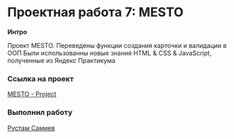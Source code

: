# Проектная работа 7: MESTO

**Интро**

Проект MESTO.
Переведены функции создания карточки и валидации в ООП
Были использованны новые знания HTML & CSS & JavaScript, полученные из Яндекс Практикума

### Ссылка на проект

[MESTO - Project](https://hellorustam.github.io/mesto/index.html)

### Выполнил работу

[Рустам Самиев](https://www.instagram.com/rustam.fox)
